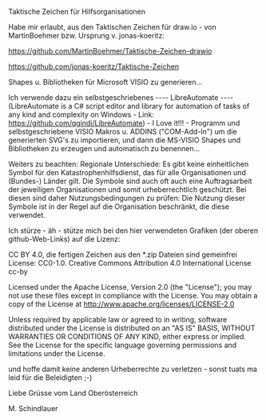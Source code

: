 Taktische Zeichen für Hilfsorganisationen

Habe mir erlaubt, aus den Taktischen Zeichen für draw.io - von MartinBoehmer bzw. Ursprung v. jonas-koeritz:

https://github.com/MartinBoehmer/Taktische-Zeichen-drawio

https://github.com/jonas-koeritz/Taktische-Zeichen

Shapes u. Bibliotheken für Microsoft VISIO zu generieren...

Ich verwende dazu ein selbstgeschriebenes ---- LibreAutomate ---- 
(LibreAutomate is a C# script editor and library for automation of tasks of any kind and complexity on Windows - Link:
https://github.com/qgindi/LibreAutomate) - I Love it!!! -
Programm und selbstgeschriebene VISIO Makros u. ADDINS ("COM-Add-In") um die generierten SVG's zu importieren, und dann die MS-VISIO Shapes und Bibliotheken zu erzeugen und automatisch zu benennen...

Weiters zu beachten:
Regionale Unterschiede: Es gibt keine einheitlichen Symbol für den Katastrophenhilfsdienst, das für alle Organisationen und (Bundes-) Länder gilt. 
Die Symbole sind auch oft auch eine Auftragsarbeit der jeweiligen Organisationen und somit urheberrechtlich geschützt. 
Bei diesen sind daher Nutzungsbedingungen zu prüfen: Die Nutzung dieser Symbole ist in der Regel auf die Organisation beschränkt, die diese verwendet. 

Ich stürze - äh - stütze mich bei den hier verwendeten Grafiken (der oberen github-Web-Links) auf die Lizenz:

CC BY 4.0, die fertigen Zeichen aus den *.zip Dateien sind gemeinfrei License: CC0-1.0.
Creative Commons Attribution 4.0 International License cc-by

Licensed under the Apache License, Version 2.0 (the "License"); you may not use these files except in compliance with the License. You may obtain a copy of the License at http://www.apache.org/licenses/LICENSE-2.0

Unless required by applicable law or agreed to in writing, software distributed under the License is distributed on an "AS IS" BASIS, WITHOUT WARRANTIES OR CONDITIONS OF ANY KIND, either express or implied. See the License for the specific language governing permissions and limitations under the License.

und hoffe damit keine anderen Urheberrechte zu verletzen - sonst tuats ma leid für die Beleidigten ;-)

Liebe Grüsse vom Land Oberösterreich

M. Schindlauer
